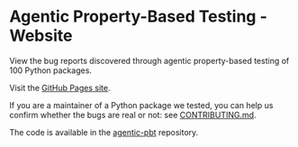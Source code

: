 # Agentic Property-Based Testing - Website

View the bug reports discovered through agentic property-based testing of 100 Python packages.

Visit the [GitHub Pages site](https://mmaaz-git.github.io/agentic-pbt-site/).

If you are a maintainer of a Python package we tested, you can help us confirm whether the bugs are real or not: see [CONTRIBUTING.md](CONTRIBUTING.md).

The code is available in the [agentic-pbt](https://github.com/mmaaz-git/agentic-pbt) repository.
